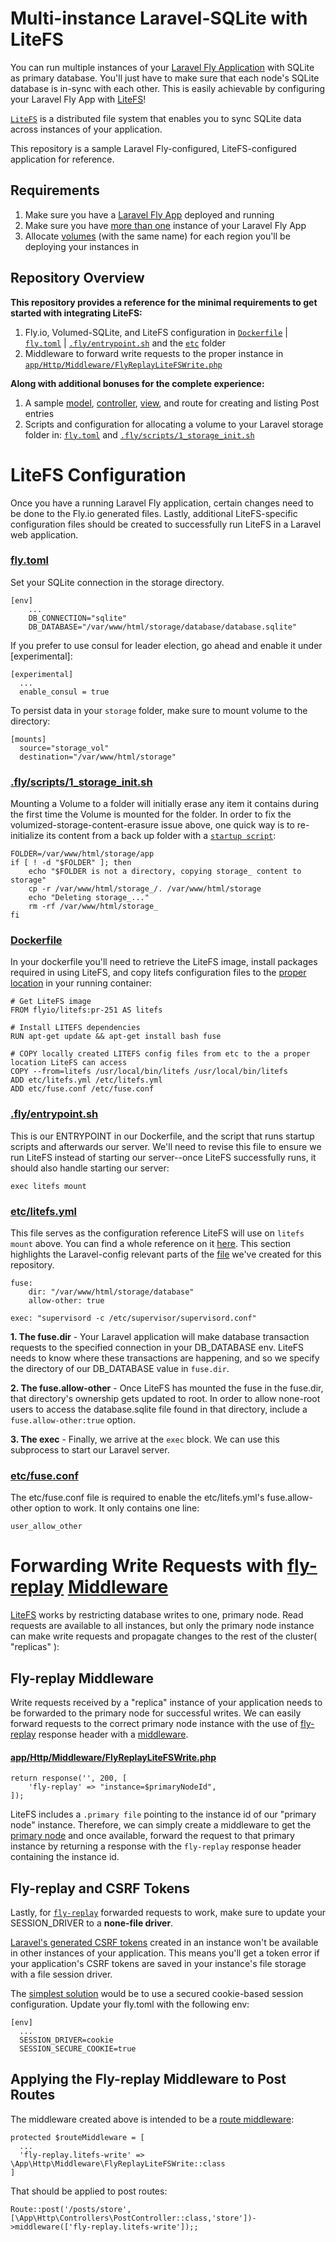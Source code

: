 # Multi-instance Laravel-SQLite with LiteFS
You can run multiple instances of your [Laravel Fly Application](https://fly.io/docs/laravel/) with SQLite as primary database. You'll just have to make sure that each node's SQLite database is in-sync with each other. This is easily achievable by configuring your Laravel Fly App with [LiteFS](https://fly.io/docs/litefs/)! 

[`LiteFS`](https://fly.io/docs/litefs/how-it-works/) is a distributed file system that enables you to sync SQLite data across instances of your application.

This repository is a sample Laravel Fly-configured, LiteFS-configured application for reference.

## Requirements
1) Make sure you have a [Laravel Fly App](https://fly.io/docs/laravel/) deployed and running
2) Make sure you have [more than one](https://fly.io/docs/flyctl/scale-count/#usage) instance of your Laravel Fly App
3) Allocate [volumes](https://fly.io/docs/reference/volumes/) (with the same name) for each region you'll be deploying your instances in

## Repository Overview
<b>This repository provides a reference for the minimal requirements to get started with integrating LiteFS:</b>
1. Fly.io, Volumed-SQLite, and LiteFS configuration in [`Dockerfile`](https://github.com/fly-apps/fly-laravel-litefs/blob/main/Dockerfile) | [`fly.toml`](https://github.com/fly-apps/fly-laravel-litefs/blob/main/fly.toml) | [`.fly/entrypoint.sh`](https://github.com/fly-apps/fly-laravel-litefs/blob/main/.fly/entrypoint.sh) and the [`etc`](https://github.com/fly-apps/fly-laravel-litefs/tree/main/etc) folder
2. Middleware to forward write requests to the proper instance in [`app/Http/Middleware/FlyReplayLiteFSWrite.php`](https://github.com/fly-apps/fly-laravel-litefs/blob/main/app/Http/Middleware/FlyReplayLiteFSWrite.php)

<b>Along with additional bonuses for the complete experience:</b>
1. A sample [model](https://github.com/fly-apps/fly-laravel-litefs/blob/main/app/Models/Post.php), [controller](https://github.com/fly-apps/fly-laravel-litefs/blob/main/app/Http/Controllers/PostController.php), [view](https://github.com/fly-apps/fly-laravel-litefs/blob/main/resources/views/posts/create.blade.php), and route for creating and listing Post entries 
2. Scripts and configuration for allocating a volume to your Laravel storage folder in: [`fly.toml`](https://github.com/fly-apps/fly-laravel-litefs/blob/main/fly.toml) and [`.fly/scripts/1_storage_init.sh`](https://github.com/fly-apps/fly-laravel-litefs/blob/main/.fly/scripts/1_storage_init.sh)



# LiteFS Configuration

Once you have a running Laravel Fly application, certain changes need to be done to the Fly.io generated files. Lastly, additional LiteFS-specific configuration files should be created to successfully run LiteFS in a Laravel web application.

### [fly.toml](https://github.com/fly-apps/fly-laravel-litefs/blob/main/fly.toml)

Set your SQLite connection in the storage directory. 
```
[env]
    ...
    DB_CONNECTION="sqlite"
    DB_DATABASE="/var/www/html/storage/database/database.sqlite"
```
If you prefer to use consul for leader election, go ahead and enable it under [experimental]:
```
[experimental]
  ...
  enable_consul = true
```
To persist data in your `storage` folder, make sure to mount volume to the directory:
```
[mounts]
  source="storage_vol"
  destination="/var/www/html/storage"
```

### [.fly/scripts/1_storage_init.sh](https://github.com/fly-apps/fly-laravel-litefs/blob/main/.fly/scripts/1_storage_init.sh) 
Mounting a Volume to a folder will initially erase any item it contains during the first time the Volume is mounted for the folder. In order to fix the volumized-storage-content-erasure issue above, one quick way is to re-initialize its content from a back up folder with a [`startup script`](https://fly.io/docs/laravel/the-basics/customizing-deployments/#startup-scripts):

```
FOLDER=/var/www/html/storage/app
if [ ! -d "$FOLDER" ]; then
    echo "$FOLDER is not a directory, copying storage_ content to storage"
    cp -r /var/www/html/storage_/. /var/www/html/storage
    echo "Deleting storage_..."
    rm -rf /var/www/html/storage_
fi
```

### [Dockerfile](https://github.com/fly-apps/fly-laravel-litefs/blob/main/Dockerfile)

In your dockerfile you'll need to retrieve the LiteFS image, install packages required in using LiteFS, and copy litefs configuration files to the [proper location](https://fly.io/docs/litefs/config/#config-file-search-path) in your running container:
```
# Get LiteFS image
FROM flyio/litefs:pr-251 AS litefs

# Install LITEFS dependencies
RUN apt-get update && apt-get install bash fuse 

# COPY locally created LITEFS config files from etc to the a proper location LiteFS can access
COPY --from=litefs /usr/local/bin/litefs /usr/local/bin/litefs
ADD etc/litefs.yml /etc/litefs.yml
ADD etc/fuse.conf /etc/fuse.conf
```

### [.fly/entrypoint.sh](https://github.com/fly-apps/fly-laravel-litefs/blob/main/.fly/entrypoint.sh) 
This is our ENTRYPOINT in our Dockerfile, and the script that runs startup scripts and afterwards our server. We'll need to revise this file to ensure we run LiteFS instead of starting our server--once LiteFS successfully runs, it should also handle starting our server:
```
exec litefs mount
```

### [etc/litefs.yml](https://github.com/fly-apps/fly-laravel-litefs/blob/main/etc/litefs.yml)
This file serves as the configuration reference LiteFS will use on `litefs mount` above. You can find a whole reference on it [here](https://fly.io/docs/litefs/config/#config-file-search-path). This section highlights the Laravel-config relevant parts of the [file](https://github.com/fly-apps/fly-laravel-litefs/blob/main/etc/litefs.yml) we've created for this repository.


```
fuse:
    dir: "/var/www/html/storage/database"
    allow-other: true

exec: "supervisord -c /etc/supervisor/supervisord.conf"
```

<b>1. The fuse.dir</b> - Your Laravel application will make database transaction requests to the specified connection in your DB_DATABASE env. LiteFS needs to know where these transactions are happening, and so we specify the directory of our DB_DATABASE value in `fuse.dir`.

<b>2. The fuse.allow-other</b> - Once LiteFS has mounted the fuse in the fuse.dir, that directory's ownership gets updated to root. In order to allow none-root users to access the database.sqlite file found in that directory, include a `fuse.allow-other:true` option.

<b>3. The exec</b> - Finally, we arrive at the `exec` block. We can use this subprocess to start our Laravel server. 

### [etc/fuse.conf](https://github.com/fly-apps/fly-laravel-litefs/blob/main/etc/fuse.conf)

The etc/fuse.conf file is required to enable the etc/litefs.yml's fuse.allow-other option to work. It only contains one line:

```
user_allow_other
```

# Forwarding Write Requests with [fly-replay](https://fly.io/docs/reference/fly-replay/#fly-replay) [Middleware](https://github.com/fly-apps/fly-laravel-litefs/blob/main/app/Http/Middleware/FlyReplayLiteFSWrite.php)

[LiteFS](https://fly.io/docs/litefs/how-it-works/#cluster-management-using-leases) works by restricting database writes to one, primary node. Read requests are available to all instances, but only the primary node instance can make write requests and propagate changes to the rest of the cluster( "replicas" ):

## Fly-replay Middleware
Write requests received by a "replica" instance of your application needs to be forwarded to the primary node for successful writes. We can easily forward requests to the correct primary node instance with the use of [fly-replay](https://fly.io/docs/reference/fly-replay/#fly-replay) response header with a [middleware](https://github.com/fly-apps/fly-laravel-litefs/blob/main/app/Http/Middleware/FlyReplayLiteFSWrite.php). 

#### [app/Http/Middleware/FlyReplayLiteFSWrite.php](https://github.com/fly-apps/fly-laravel-litefs/blob/main/app/Http/Middleware/FlyReplayLiteFSWrite.php)

```
return response('', 200, [
    'fly-replay' => "instance=$primaryNodeId",
]);
```

LiteFS includes a `.primary file` pointing to the instance id of our "primary node" instance. Therefore, we can simply create a middleware to get the [primary node](https://fly.io/docs/litefs/primary/) and once available, forward the request to that primary instance by returning a response with the `fly-replay` response header containing the instance id. 

## Fly-replay and CSRF Tokens

Lastly, for [`fly-replay`](https://fly.io/docs/reference/fly-replay/#fly-replay) forwarded requests to work, make sure to update your SESSION_DRIVER to a <b>none-file driver</b>.

[Laravel's generated CSRF tokens](https://laravel.com/docs/9.x/csrf#:~:text=Laravel%20automatically%20generates%20a%20CSRF,the%20requests%20to%20the%20application.) created in an instance won't be available in other instances of your application. This means you'll get a token error if your application's CSRF tokens are saved in your instance's file storage with a file session driver.

The [simplest solution](https://fly.io/laravel-bytes/taking-laravel-global/#problem-session-storage) would be to use a secured cookie-based session configuration. Update your fly.toml with the following env:
```
[env]
  ...
  SESSION_DRIVER=cookie
  SESSION_SECURE_COOKIE=true
```

## Applying the Fly-replay Middleware to Post Routes
The middleware created above is intended to be a [route middleware](https://github.com/fly-apps/fly-laravel-litefs/blob/main/app/Http/Kernel.php):
```
protected $routeMiddleware = [
  ...
  'fly-replay.litefs-write' => \App\Http\Middleware\FlyReplayLiteFSWrite::class
]
```

That should be applied to post routes:
```
Route::post('/posts/store',[\App\Http\Controllers\PostController::class,'store'])->middleware(['fly-replay.litefs-write']);;
```